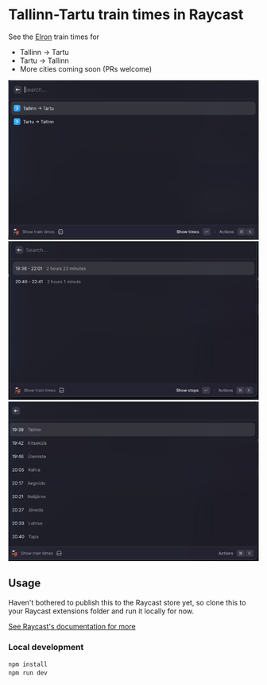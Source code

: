 # Tallinn-Tartu train times in Raycast

See the [Elron](https://elron.ee) train times for
- Tallinn -> Tartu
- Tartu -> Tallinn
- More cities coming soon (PRs welcome)

![img.png](assets/screenshot1.png)
![img.png](assets/screenshot2.png)
![img.png](assets/screenshot3.png)

## Usage
Haven't bothered to publish this to the Raycast store yet, so clone this to your Raycast extensions folder and run it locally for now.

[See Raycast's documentation for more](https://developers.raycast.com/basics/getting-started)

### Local development
```bash
npm install
npm run dev
```